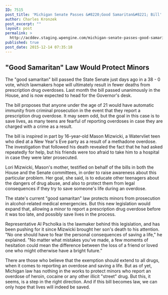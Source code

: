 ```yaml
---
ID: 7515
post_title: 'Michigan Senate Passes &#8220;Good Samaritan&#8221; Bill'
author: Charles Kronzek
post_excerpt: ""
layout: post
permalink: >
  http://acddev.staging.wpengine.com/michigan-senate-passes-good-samaritan-bill.html
published: true
post_date: 2015-12-14 07:35:18
---
```

<h2>"Good Samaritan" Law Would Protect Minors</h2>
The "good samaritan" bill passed the State Senate just days ago in a 38 - 0 vote, which lawmakers hope will ultimately result in fewer deaths from prescription drug overdoses. Last month the bill passed unanimously in the House, and is now expected to head for the Governor's desk.<!--more-->

<span style="font-weight: 400;">The bill proposes that anyone under the age of 21 would have automatic immunity from criminal prosecution in the event that they report a prescription drug overdose. It may seem odd, but the goal in this case is to save lives, as many teens are fearful of reporting overdoses in case they are charged with a crime as a result.</span>

<span style="font-weight: 400;">The bill is inspired in part by 16-year-old Mason Mizwicki, a Watervliet teen who died at a New Year's Eve party as a result of a methadone overdose. The investigation that followed his death revealed the fact that he had asked repeatedly for help, but his friends were too afraid to take him to a hospital in case they were later prosecuted.</span>

<span style="font-weight: 400;">Lori Mizwicki, Mason's mother, testified on behalf of the bills in both the House and the Senate committees, in order to raise awareness about this particular problem. Her goal, she said, is to educate other teenagers about the dangers of drug abuse, and also to protect them from legal consequences if they try to save someone's life during an overdose.</span>

<span style="font-weight: 400;">The state's current "good samaritan" law protects minors from prosecution in alcohol-related medical emergencies. But this new legislation would expand that, allowing a minor to report a prescription drug overdose before it was too late, and possibly save lives in the process.</span>

<span style="font-weight: 400;">Representative Al Pscholka is the lawmaker behind this legislation, and has been pushing for it since Mizwicki brought her son's death to his attention. "No one should have to fear the personal consequences of saving a life," he explained. "No matter what mistakes you’ve made, a few moments of hesitation could mean the difference between the loss of a friend or loved one who might otherwise have a bright future.”</span>

<span style="font-weight: 400;">There are those who believe that the exemption should extend to all drugs, when it comes to reporting an overdose and saving a life. But as of yet, Michigan law has nothing in the works to protect minors who report an overdose of heroin, cocaine or any other illicit "street" drug. But this, it seems, is a step in the right direction. And if this bill becomes law, we can only hope that lives will indeed be saved.</span>